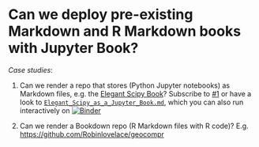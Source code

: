# Can we deploy pre-existing Markdown and R Markdown books with Jupyter Book?

*Case studies*:
1. Can we render a repo that stores (Python Jupyter notebooks) as Markdown files, e.g. the [Elegant Scipy Book](https://github.com/elegant-scipy/elegant-scipy)? Subscribe to [#1](https://github.com/mwouts/jupyter-book-experiments/issues/#1) or have a look to [`Elegant_Scipy_as_a_Jupyter_Book.md`](Elegant_Scipy_as_a_Jupyter_Book.md), which you can also run interactively on [![Binder](https://mybinder.org/badge_logo.svg)](https://mybinder.org/v2/gh/mwouts/jupyter-book-experiments/master?filepath=Elegant_Scipy_as_a_Jupyter_Book.md)

2. Can we render a Bookdown repo (R Markdown files with R code)? E.g. https://github.com/Robinlovelace/geocompr
